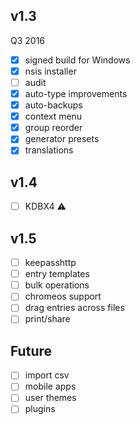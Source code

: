## v1.3
Q3 2016
- [x] signed build for Windows
- [x] nsis installer
- [ ] audit
- [x] auto-type improvements
- [x] auto-backups
- [x] context menu
- [x] group reorder
- [x] generator presets
- [x] translations

## v1.4
- [ ] KDBX4 ⚠️ 

## v1.5
- [ ] keepasshttp
- [ ] entry templates
- [ ] bulk operations
- [ ] chromeos support
- [ ] drag entries across files
- [ ] print/share

## Future
- [ ] import csv
- [ ] mobile apps
- [ ] user themes
- [ ] plugins